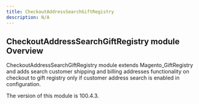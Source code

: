 ```yaml
---
title: CheckoutAddressSearchGiftRegistry
description: N/A
---
```


## CheckoutAddressSearchGiftRegistry module Overview

CheckoutAddressSearchGiftRegistry module extends Magento_GiftRegistry and adds search customer shipping and billing addresses functionality on checkout to gift registry only if customer address search is enabled in configuration.

<InlineAlert slots="text" />
The version of this module is 100.4.3.
